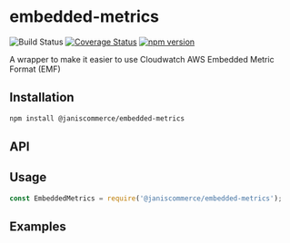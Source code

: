 # embedded-metrics

![Build Status](https://github.com/janis-commerce/embedded-metrics/workflows/Build%20Status/badge.svg)
[![Coverage Status](https://coveralls.io/repos/github/janis-commerce/embedded-metrics/badge.svg?branch=false)](https://coveralls.io/github/janis-commerce/embedded-metrics?branch=false)
[![npm version](https://badge.fury.io/js/%40janiscommerce%2Fembedded-metrics.svg)](https://www.npmjs.com/package/@janiscommerce/embedded-metrics)

A wrapper to make it easier to use Cloudwatch AWS Embedded Metric Format (EMF)

## Installation
```sh
npm install @janiscommerce/embedded-metrics
```

## API


## Usage
```js
const EmbeddedMetrics = require('@janiscommerce/embedded-metrics');

```

## Examples
